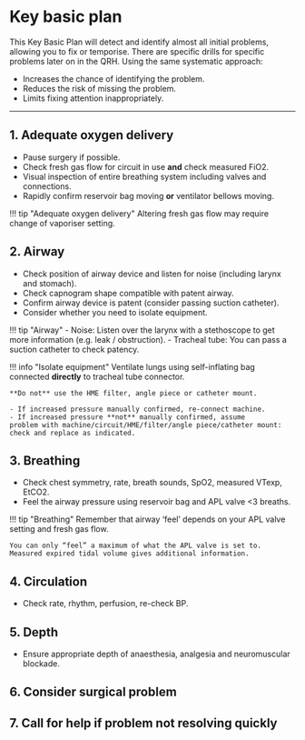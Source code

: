 # Key basic plan

This Key Basic Plan will detect and identify almost all initial problems, allowing you to fix or temporise. There are specific drills for specific problems later on in the QRH. Using the same systematic approach:

- Increases the chance of identifying the problem.
- Reduces the risk of missing the problem.
- Limits fixing attention inappropriately.

***

## 1. Adequate oxygen delivery

- Pause surgery if possible.
- Check fresh gas flow for circuit in use **and** check measured FiO2.
- Visual inspection of entire breathing system including valves and connections.
- Rapidly confirm reservoir bag moving **or** ventilator bellows moving.

!!! tip "Adequate oxygen delivery"
    Altering fresh gas flow may require change of vaporiser setting.

## 2. Airway

- Check position of airway device and listen for noise (including larynx and stomach).
- Check capnogram shape compatible with patent airway.
- Confirm airway device is patent (consider passing suction catheter).
- Consider whether you need to isolate equipment.

!!! tip "Airway"
    - Noise: Listen over the larynx with a stethoscope to get more information (e.g. leak / obstruction).
    - Tracheal tube: You can pass a suction catheter to check patency.

!!! info "Isolate equipment"
    Ventilate lungs using self-inflating bag connected **directly** to tracheal tube connector.

    **Do not** use the HME filter, angle piece or catheter mount.

    - If increased pressure manually confirmed, re-connect machine.
    - If increased pressure **not** manually confirmed, assume
    problem with machine/circuit/HME/filter/angle piece/catheter mount: check and replace as indicated.

## 3. Breathing

- Check chest symmetry, rate, breath sounds, SpO2, measured VTexp, EtCO2.
- Feel the airway pressure using reservoir bag and APL valve <3 breaths.

!!! tip "Breathing"
    Remember that airway ‘feel’ depends on your APL valve setting and fresh gas flow.

    You can only “feel” a maximum of what the APL valve is set to. Measured expired tidal volume gives additional information.

## 4. Circulation

- Check rate, rhythm, perfusion, re-check BP.

## 5. Depth

- Ensure appropriate depth of anaesthesia, analgesia and neuromuscular blockade.

## 6. Consider surgical problem

## 7. Call for help if problem not resolving quickly